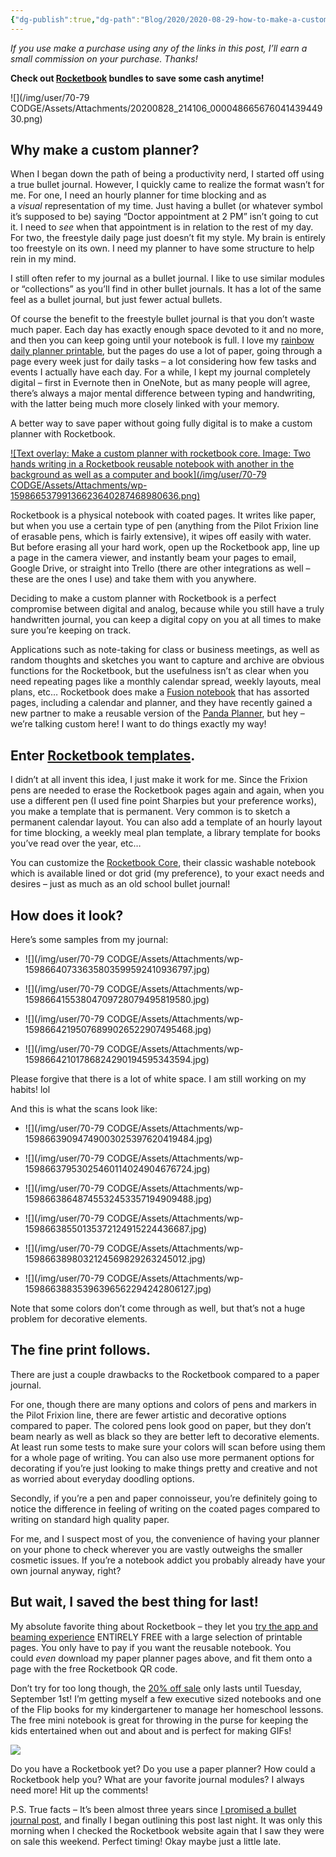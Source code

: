```yaml
---
{"dg-publish":true,"dg-path":"Blog/2020/2020-08-29-how-to-make-a-custom-planner-with-rocketbook-core.md","permalink":"/blog/2020/2020-08-29-how-to-make-a-custom-planner-with-rocketbook-core/","title":"How-to Make a Custom Planner with Rocketbook Core","created":"","updated":""}
---
```



_If you use make a purchase using any of the links in this post, I’ll earn a small commission on your purchase. Thanks!_

**Check out [Rocketbook](https://bit.ly/3hwFZh4) bundles to save some cash anytime!**

![](/img/user/70-79 CODGE/Assets/Attachments/20200828_214106_00004866567604143944930.png)

## Why make a custom planner?

When I began down the path of being a productivity nerd, I started off using a true bullet journal. However, I quickly came to realize the format wasn’t for me. For one, I need an hourly planner for time blocking and as a _visual_ representation of my time. Just having a bullet (or whatever symbol it’s supposed to be) saying “Doctor appointment at 2 PM” isn’t going to cut it. I need to _see_ when that appointment is in relation to the rest of my day. For two, the freestyle daily page just doesn’t fit my style. My brain is entirely too freestyle on its own. I need my planner to have some structure to help rein in my mind.

I still often refer to my journal as a bullet journal. I like to use similar modules or “collections” as you’ll find in other bullet journals. It has a lot of the same feel as a bullet journal, but just fewer actual bullets.

Of course the benefit to the freestyle bullet journal is that you don’t waste much paper. Each day has exactly enough space devoted to it and no more, and then you can keep going until your notebook is full. I love my [rainbow daily planner printable](https://drive.google.com/file/d/1ZscyKnBdPQajesrNlwkuB_I8DPKShqjQ/view?usp=sharing), but the pages do use a lot of paper, going through a page every week just for daily tasks – a lot considering how few tasks and events I actually have each day. For a while, I kept my journal completely digital – first in Evernote then in OneNote, but as many people will agree, there’s always a major mental difference between typing and handwriting, with the latter being much more closely linked with your memory.

A better way to save paper without going fully digital is to make a custom planner with Rocketbook.

[![Text overlay: Make a custom planner with rocketbook core. Image: Two hands writing in a Rocketbook reusable notebook with another in the background as well as a computer and book](/img/user/70-79 CODGE/Assets/Attachments/wp-15986653799136623640287468980636.png)](https://bit.ly/3hwFZh4)

Rocketbook is a physical notebook with coated pages. It writes like paper, but when you use a certain type of pen (anything from the Pilot Frixion line of erasable pens, which is fairly extensive), it wipes off easily with water. But before erasing all your hard work, open up the Rocketbook app, line up a page in the camera viewer, and instantly beam your pages to email, Google Drive, or straight into Trello (there are other integrations as well – these are the ones I use) and take them with you anywhere.

Deciding to make a custom planner with Rocketbook is a perfect compromise between digital and analog, because while you still have a truly handwritten journal, you can keep a digital copy on you at all times to make sure you’re keeping on track.

Applications such as note-taking for class or business meetings, as well as random thoughts and sketches you want to capture and archive are obvious functions for the Rocketbook, but the usefulness isn’t as clear when you need repeating pages like a monthly calendar spread, weekly layouts, meal plans, etc… Rocketbook does make a [Fusion notebook](https://bit.ly/34LS4LN) that has assorted pages, including a calendar and planner, and they have recently gained a new partner to make a reusable version of the [Panda Planner](https://bit.ly/2QwKEnd), but hey – we’re talking custom here! I want to do things exactly my way!

## Enter [Rocketbook templates](https://medium.com/the-launch-pad/how-to-make-a-reusable-calendar-in-your-rocketbook-5ba2bd6b87f7).

I didn’t at all invent this idea, I just make it work for me. Since the Frixion pens are needed to erase the Rocketbook pages again and again, when you use a different pen (I used fine point Sharpies but your preference works), you make a template that is permanent. Very common is to sketch a permanent calendar layout. You can also add a template of an hourly layout for time blocking, a weekly meal plan template, a library template for books you’ve read over the year, etc…

You can customize the [Rocketbook Core](https://getrocketbook.com/products/rocketbook-core?rfsn=2978562.ea7530&source=affiliate&campaign=2978562), their classic washable notebook which is available lined or dot grid (my preference), to your exact needs and desires – just as much as an old school bullet journal!

## How does it look?

Here’s some samples from my journal:

- ![](/img/user/70-79 CODGE/Assets/Attachments/wp-15986640733635803599592410936797.jpg)
    
- ![](/img/user/70-79 CODGE/Assets/Attachments/wp-15986641553804709728079495819580.jpg)
    
- ![](/img/user/70-79 CODGE/Assets/Attachments/wp-15986642195076899026522907495468.jpg)
    
- ![](/img/user/70-79 CODGE/Assets/Attachments/wp-15986642101786824290194595343594.jpg)
    

Please forgive that there is a lot of white space. I am still working on my habits! lol

And this is what the scans look like:

- ![](/img/user/70-79 CODGE/Assets/Attachments/wp-15986639094749003025397620419484.jpg)
    
- ![](/img/user/70-79 CODGE/Assets/Attachments/wp-15986637953025460114024904676724.jpg)
    
- ![](/img/user/70-79 CODGE/Assets/Attachments/wp-15986638648745532453357194909488.jpg)
    
- ![](/img/user/70-79 CODGE/Assets/Attachments/wp-15986638550135372124915224436687.jpg)
    
- ![](/img/user/70-79 CODGE/Assets/Attachments/wp-1598663898032124569829263245012.jpg)
    
- ![](/img/user/70-79 CODGE/Assets/Attachments/wp-15986638835396396562294242806127.jpg)
    

Note that some colors don’t come through as well, but that’s not a huge problem for decorative elements.

## The fine print follows.

There are just a couple drawbacks to the Rocketbook compared to a paper journal.

For one, though there are many options and colors of pens and markers in the Pilot Frixion line, there are fewer artistic and decorative options compared to paper. The colored pens look good on paper, but they don’t beam nearly as well as black so they are better left to decorative elements. At least run some tests to make sure your colors will scan before using them for a whole page of writing. You can also use more permanent options for decorating if you’re just looking to make things pretty and creative and not as worried about everyday doodling options.

Secondly, if you’re a pen and paper connoisseur, you’re definitely going to notice the difference in feeling of writing on the coated pages compared to writing on standard high quality paper.

For me, and I suspect most of you, the convenience of having your planner on your phone to check wherever you are vastly outweighs the smaller cosmetic issues. If you’re a notebook addict you probably already have your own journal anyway, right?

## But wait, I saved the best thing for last!

My absolute favorite thing about Rocketbook – they let you [try the app and beaming experience](https://getrocketbook.com/pages/rocketbook-for-free) ENTIRELY FREE with a large selection of printable pages. You only have to pay if you want the reusable notebook. You could _even_ download my paper planner pages above, and fit them onto a page with the free Rocketbook QR code.

Don’t try for too long though, the [20% off sale](https://bit.ly/3hwFZh4) only lasts until Tuesday, September 1st! I’m getting myself a few executive sized notebooks and one of the Flip books for my kindergartener to manage her homeschool lessons. The free mini notebook is great for throwing in the purse for keeping the kids entertained when out and about and is perfect for making GIFs!

[![](images/Rocketbook-Planner-Pin-2-683x1024.png)](http://www.pinterest.com/pin/89509111333990292)

Do you have a Rocketbook yet? Do you use a paper planner? How could a Rocketbook help you? What are your favorite journal modules? I always need more! Hit up the comments!

P.S. True facts – It’s been almost three years since [I promised a bullet journal post](https://veryveryvary.com/2017/09/lifestyle-posts-incoming-digital-bullet-journal.html), and finally I began outlining this post last night. It was only this morning when I checked the Rocketbook website again that I saw they were on sale this weekend. Perfect timing! Okay maybe just a little late.
